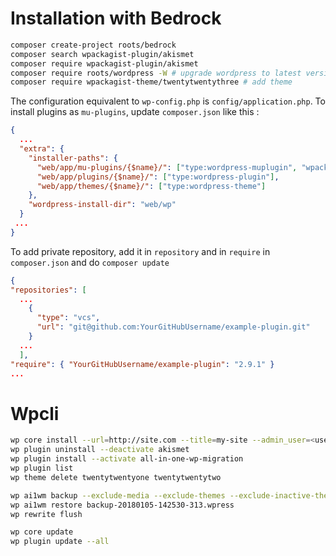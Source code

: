 # Installation with Bedrock

```bash
composer create-project roots/bedrock
composer search wpackagist-plugin/akismet
composer require wpackagist-plugin/akismet
composer require roots/wordpress -W # upgrade wordpress to latest version
composer require wpackagist-theme/twentytwentythree # add theme

```
The configuration equivalent to `wp-config.php` is `config/application.php`.
To install plugins as `mu-plugins`, update `composer.json` like this :

```json
{
  ...
  "extra": {
    "installer-paths": {
      "web/app/mu-plugins/{$name}/": ["type:wordpress-muplugin", "wpackagist-plugin/askimet", "wpackagist-plugin/trun-comments-off"],
      "web/app/plugins/{$name}/": ["type:wordpress-plugin"],
      "web/app/themes/{$name}/": ["type:wordpress-theme"]
    },
    "wordpress-install-dir": "web/wp"
  }
 ...
}
```

To add private repository, add it in `repository` and in `require` in `composer.json` and do `composer update`

```json
{
"repositories": [
  ...
    {
      "type": "vcs",
      "url": "git@github.com:YourGitHubUsername/example-plugin.git"
    }
  ...
  ],
"require": { "YourGitHubUsername/example-plugin": "2.9.1" }
...
```

# Wpcli

```bash
wp core install --url=http://site.com --title=my-site --admin_user=<user> --admin_password=<password> --admin_email=<email>
wp plugin uninstall --deactivate akismet
wp plugin install --activate all-in-one-wp-migration
wp plugin list
wp theme delete twentytwentyone twentytwentytwo

wp ai1wm backup --exclude-media --exclude-themes --exclude-inactive-themes# restore backup
wp ai1wm restore backup-20180105-142530-313.wpress
wp rewrite flush

wp core update
wp plugin update --all
```
